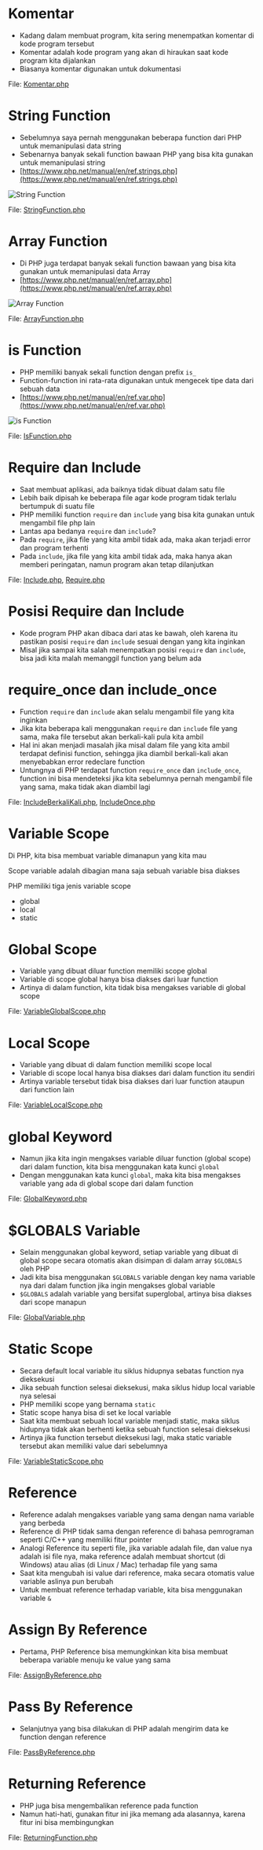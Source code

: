 # Komentar

- Kadang dalam membuat program, kita sering menempatkan komentar di kode program tersebut
- Komentar adalah kode program yang akan di hiraukan saat kode program kita dijalankan
- Biasanya komentar digunakan untuk dokumentasi

File: [Komentar.php](/10%20-%20Dan%20lain-lain/Komentar.php)

# String Function

- Sebelumnya saya pernah menggunakan beberapa function dari PHP untuk memanipulasi data string
- Sebenarnya banyak sekali function bawaan PHP yang bisa kita gunakan untuk memanipulasi string
- [https://www.php.net/manual/en/ref.strings.php](https://www.php.net/manual/en/ref.strings.php)

![String Function](/10%20-%20Dan%20lain-lain/Picture%201.PNG "String Function")

File: [StringFunction.php](/10%20-%20Dan%20lain-lain/StringFunction.php)

# Array Function

- Di PHP juga terdapat banyak sekali function bawaan yang bisa kita gunakan untuk memanipulasi data Array
- [https://www.php.net/manual/en/ref.array.php](https://www.php.net/manual/en/ref.array.php)

![Array Function](/10%20-%20Dan%20lain-lain/Picture%202.PNG "Array Function")

File: [ArrayFunction.php](/10%20-%20Dan%20lain-lain/ArrayFunction.php)

# is Function

- PHP memiliki banyak sekali function dengan prefix `is_`
- Function-function ini rata-rata digunakan untuk mengecek tipe data dari sebuah data
- [https://www.php.net/manual/en/ref.var.php](https://www.php.net/manual/en/ref.var.php)

![is Function](/10%20-%20Dan%20lain-lain/Picture%203.PNG "is Function")

File: [IsFunction.php](/10%20-%20Dan%20lain-lain/IsFunction.php)

# Require dan Include

- Saat membuat aplikasi, ada baiknya tidak dibuat dalam satu file
- Lebih baik dipisah ke beberapa file agar kode program tidak terlalu bertumpuk di suatu file
- PHP memiliki function `require` dan `include` yang bisa kita gunakan untuk mengambil file php lain
- Lantas apa bedanya `require` dan `include`?
- Pada `require`, jika file yang kita ambil tidak ada, maka akan terjadi error dan program terhenti
- Pada `include`, jika file yang kita ambil tidak ada, maka hanya akan memberi peringatan, namun program akan tetap dilanjutkan

File: [Include.php](/10%20-%20Dan%20lain-lain/Include.php), [Require.php](/10%20-%20Dan%20lain-lain/Require.php)

# Posisi Require dan Include

- Kode program PHP akan dibaca dari atas ke bawah, oleh karena itu pastikan posisi `require` dan `include` sesuai dengan yang kita inginkan
- Misal jika sampai kita salah menempatkan posisi `require` dan `include`, bisa jadi kita malah memanggil function yang belum ada

# require_once dan include_once

- Function `require` dan `include` akan selalu mengambil file yang kita inginkan
- Jika kita beberapa kali menggunakan `require` dan `include` file yang sama, maka file tersebut akan berkali-kali pula kita ambil
- Hal ini akan menjadi masalah jika misal dalam file yang kita ambil terdapat definisi function, sehingga jika diambil berkali-kali akan menyebabkan error redeclare function
- Untungnya di PHP terdapat function `require_once` dan `include_once`, function ini bisa mendeteksi jika kita sebelumnya pernah mengambil file yang sama, maka tidak akan diambil lagi

File: [IncludeBerkaliKali.php](/10%20-%20Dan%20lain-lain/IncludeBerkaliKali.php), [IncludeOnce.php](/10%20-%20Dan%20lain-lain/IncludeOnce.php)

# Variable Scope

Di PHP, kita bisa membuat variable dimanapun yang kita mau

Scope variable adalah dibagian mana saja sebuah variable bisa diakses

PHP memiliki tiga jenis variable scope
- global
- local
- static

# Global Scope

- Variable yang dibuat diluar function memiliki scope global
- Variable di scope global hanya bisa diakses dari luar function
- Artinya di dalam function, kita tidak bisa mengakses variable di global scope

File: [VariableGlobalScope.php](/10%20-%20Dan%20lain-lain/VariableGlobalScope.php)

# Local Scope

- Variable yang dibuat di dalam function memiliki scope local
- Variable di scope local hanya bisa diakses dari dalam function itu sendiri
- Artinya variable tersebut tidak bisa diakses dari luar function ataupun dari function lain

File: [VariableLocalScope.php](/10%20-%20Dan%20lain-lain/VariableLocalScope.php)

# global Keyword

- Namun jika kita ingin mengakses variable diluar function (global scope) dari dalam function, kita bisa menggunakan kata kunci `global`
- Dengan menggunakan kata kunci `global`, maka kita bisa mengakses variable yang ada di global scope dari dalam function

File: [GlobalKeyword.php](/10%20-%20Dan%20lain-lain/GlobalKeyword.php)

# $GLOBALS Variable

- Selain menggunakan global keyword, setiap variable yang dibuat di global scope secara otomatis akan disimpan di dalam array `$GLOBALS` oleh PHP
- Jadi kita bisa menggunakan `$GLOBALS` variable dengan key nama variable nya dari dalam function jika ingin mengakses global variable
- `$GLOBALS` adalah variable yang bersifat superglobal, artinya bisa diakses dari scope manapun

File: [GlobalVariable.php](/10%20-%20Dan%20lain-lain/GlobalVariable.php)

# Static Scope

- Secara default local variable itu siklus hidupnya sebatas function nya dieksekusi
- Jika sebuah function selesai dieksekusi, maka siklus hidup local variable nya selesai
- PHP memiliki scope yang bernama `static`
- Static scope hanya bisa di set ke local variable
- Saat kita membuat sebuah local variable menjadi static, maka siklus hidupnya tidak akan berhenti ketika sebuah function selesai dieksekusi
- Artinya jika function tersebut dieksekusi lagi, maka static variable tersebut akan memiliki value dari sebelumnya

File: [VariableStaticScope.php](/10%20-%20Dan%20lain-lain/VariableStaticScope.php)

# Reference

- Reference adalah mengakses variable yang sama dengan nama variable yang berbeda
- Reference di PHP tidak sama dengan reference di bahasa pemrograman seperti C/C++ yang memiliki fitur pointer
- Analogi Reference itu seperti file, jika variable adalah file, dan value nya adalah isi file nya, maka reference adalah membuat shortcut (di Windows) atau alias (di Linux / Mac) terhadap file yang sama
- Saat kita mengubah isi value dari reference, maka secara otomatis value variable aslinya pun berubah
- Untuk membuat reference terhadap variable, kita bisa menggunakan variable `&`

# Assign By Reference

- Pertama, PHP Reference bisa memungkinkan kita bisa membuat beberapa variable menuju ke value yang sama

File: [AssignByReference.php](/10%20-%20Dan%20lain-lain/AssignByReference.php)

# Pass By Reference

- Selanjutnya yang bisa dilakukan di PHP adalah mengirim data ke function dengan reference

File: [PassByReference.php](/10%20-%20Dan%20lain-lain/PassByReference.php)

# Returning Reference

- PHP juga bisa mengembalikan reference pada function
- Namun hati-hati, gunakan fitur ini jika memang ada alasannya, karena fitur ini bisa membingungkan

File: [ReturningFunction.php](/10%20-%20Dan%20lain-lain/ReturningFunction.php)
